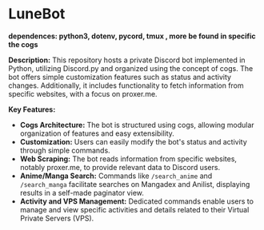 # LuneBot
**dependences: python3, dotenv, pycord, tmux , more be found in specific the cogs**

**Description:**
This repository hosts a private Discord bot implemented in Python, utilizing Discord.py and organized using the concept of cogs. The bot offers simple customization features such as status and activity changes. Additionally, it includes functionality to fetch information from specific websites, with a focus on proxer.me.

**Key Features:**
- **Cogs Architecture:** The bot is structured using cogs, allowing modular organization of features and easy extensibility.
- **Customization:** Users can easily modify the bot's status and activity through simple commands.
- **Web Scraping:** The bot reads information from specific websites, notably proxer.me, to provide relevant data to Discord users.
- **Anime/Manga Search:** Commands like `/search_anime` and `/search_manga` facilitate searches on Mangadex and Anilist, displaying results in a self-made paginator view.
- **Activity and VPS Management:** Dedicated commands enable users to manage and view specific activities and details related to their Virtual Private Servers (VPS).
